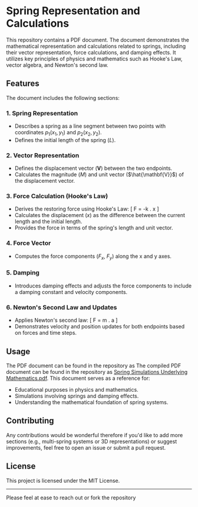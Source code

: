 # Spring Representation and Calculations

This repository contains a PDF document. The document demonstrates the mathematical representation and calculations related to springs, including their vector representation, force calculations, and damping effects. It utilizes key principles of physics and mathematics such as Hooke's Law, vector algebra, and Newton's second law. 

## Features

The document includes the following sections:

### 1. **Spring Representation**
- Describes a spring as a line segment between two points with coordinates $p_1(x_1, y_1)$ and $p_2(x_2, y_2)$.
- Defines the initial length of the spring ($L$).

### 2. **Vector Representation**
- Defines the displacement vector ($\mathbf{V}$) between the two endpoints.
- Calculates the magnitude ($M$) and unit vector ($\hat{\mathbf{V}}$) of the displacement vector.

### 3. **Force Calculation (Hooke's Law)**
- Derives the restoring force using Hooke's Law:
  \[ F = -k . x \]
- Calculates the displacement ($x$) as the difference between the current length and the initial length.
- Provides the force in terms of the spring's length and unit vector.

### 4. **Force Vector**
- Computes the force components ($F_x$, $F_y$) along the x and y axes.

### 5. **Damping**
- Introduces damping effects and adjusts the force components to include a damping constant and velocity components.

### 6. **Newton's Second Law and Updates**
- Applies Newton's second law:
  \[ F = m . a ]
- Demonstrates velocity and position updates for both endpoints based on forces and time steps.

## Usage

The PDF document can be found in the repository as The compiled PDF document can be found in the repository as [Spring Simulations Underlying Mathematics.pdf](https://github.com/krishna23-45/How-Spring-Simulations-Work-The-Underlying-Mathematics/blob/main/Spring%20Simulations%20Underlying%20Mathematics.pdf). This document serves as a reference for:
- Educational purposes in physics and mathematics.
- Simulations involving springs and damping effects.
- Understanding the mathematical foundation of spring systems.

## Contributing

Any contributions would be wonderful therefore if you'd like to add more sections (e.g., multi-spring systems or 3D representations) or suggest improvements, feel free to open an issue or submit a pull request.

## License

This project is licensed under the MIT License. 

---

Please feel at ease to reach out or fork the repository

